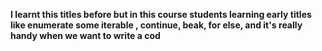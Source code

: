 **I learnt this titles before but in this course students learning
early titles like enumerate some iterable , continue, beak, for else, and it's really handy when we want to write a cod**